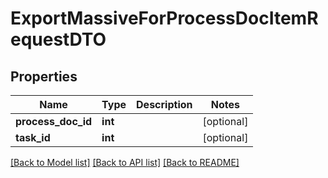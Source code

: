 # ExportMassiveForProcessDocItemRequestDTO

## Properties
Name | Type | Description | Notes
------------ | ------------- | ------------- | -------------
**process_doc_id** | **int** |  | [optional] 
**task_id** | **int** |  | [optional] 

[[Back to Model list]](../README.md#documentation-for-models) [[Back to API list]](../README.md#documentation-for-api-endpoints) [[Back to README]](../README.md)


